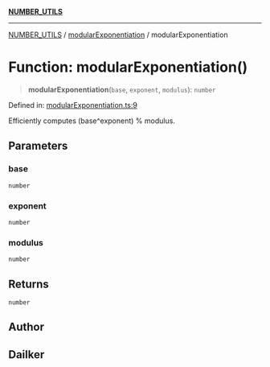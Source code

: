 [**NUMBER_UTILS**](../../README.md)

***

[NUMBER_UTILS](../../README.md) / [modularExponentiation](../README.md) / modularExponentiation

# Function: modularExponentiation()

> **modularExponentiation**(`base`, `exponent`, `modulus`): `number`

Defined in: [modularExponentiation.ts:9](https://github.com/dailker/everyutil/blob/bb767aea9d58118889b305a48f8f36431b1abbeb/src/number/modularExponentiation.ts#L9)

Efficiently computes (base^exponent) % modulus.

## Parameters

### base

`number`

### exponent

`number`

### modulus

`number`

## Returns

`number`

## Author

## Dailker
